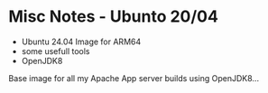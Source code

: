 # Misc Notes - Ubunto 20/04

- Ubuntu 24.04 Image for ARM64
- some usefull tools
- OpenJDK8

Base image for all my Apache App server builds using OpenJDK8...
